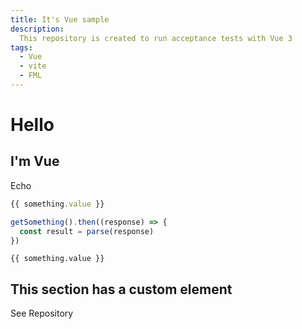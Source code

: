 ```yaml
---
title: It's Vue sample
description:
  This repository is created to run acceptance tests with Vue 3
tags:
  - Vue
  - vite
  - FML
---
```


# Hello

## I'm Vue

Echo

```js
{{ something.value }}

getSomething().then((response) => {
  const result = parse(response)
})
```

`{{ something.value }}`

## This section has a custom element

<link-to-repository color="#37ae70">See Repository</link-to-repository>
